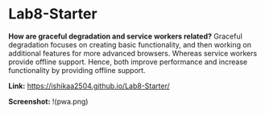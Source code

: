 # Lab8-Starter

**How are graceful degradation and service workers related?**
Graceful degradation focuses on creating basic functionality, and then working on additional features for more advanced browsers. Whereas service workers provide offline support. Hence, both improve performance and increase functionality by providing offline support.


**Link:** https://ishikaa2504.github.io/Lab8-Starter/

**Screenshot:** !(pwa.png)
